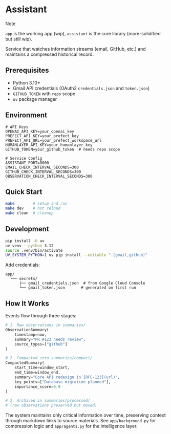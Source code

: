 # Assistant

> [!NOTE]
>
> `app` is the working app (wip), `assistant` is the core library (more-solidified but still wip).

Service that watches information streams (email, GitHub, etc.) and maintains a compressed historical record.

## Prerequisites

- Python 3.10+
- Gmail API credentials (OAuth2 `credentials.json` and `token.json`)
- `GITHUB_TOKEN` with `repo` scope
- `uv` package manager

## Environment

```env
# API Keys
OPENAI_API_KEY=your_openai_key
PREFECT_API_KEY=your_prefect_key
PREFECT_API_URL=your_prefect_workspace_url
HUMANLAYER_API_KEY=your_humanlayer_key
GITHUB_TOKEN=your_github_token  # needs repo scope

# Service Config
ASSISTANT_PORT=8000
EMAIL_CHECK_INTERVAL_SECONDS=300
GITHUB_CHECK_INTERVAL_SECONDS=300
OBSERVATION_CHECK_INTERVAL_SECONDS=300
```

## Quick Start

```bash
make        # setup and run
make dev    # hot reload
make clean  # cleanup
```

## Development

```bash
pip install -U uv
uv venv --python 3.12
source .venv/bin/activate
UV_SYSTEM_PYTHON=1 uv pip install --editable ".[gmail,github]"
```

Add credentials:

```
app/
  └── secrets/
      ├── gmail_credentials.json  # from Google Cloud Console
      └── gmail_token.json       # generated on first run
```

## How It Works

Events flow through three stages:

```python
# 1. Raw observations in summaries/
ObservationSummary(
    timestamp=now,
    summary="PR #123 needs review",
    source_types=["github"]
)

# 2. Compacted into summaries/compact/
CompactedSummary(
    start_time=window_start,
    end_time=window_end,
    summary="Core API redesign in [RFC-123](url)",
    key_points=["Database migration planned"],
    importance_score=0.9
)

# 3. Archived in summaries/processed/
# (raw observations preserved but moved)
```

The system maintains only critical information over time, preserving context through markdown links to source materials. See `app/background.py` for compression logic and `app/agents.py` for the intelligence layer.
